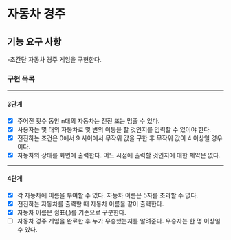 # 자동차 경주

## 기능 요구 사항

-초간단 자동차 경주 게임을 구현한다.

### 구현 목록

---
#### 3단계
-[X] 주어진 횟수 동안 n대의 자동차는 전진 또는 멈출 수 있다.
-[X] 사용자는 몇 대의 자동차로 몇 번의 이동을 할 것인지를 입력할 수 있어야 한다.
-[X] 전진하는 조건은 0에서 9 사이에서 무작위 값을 구한 후 무작위 값이 4 이상일 경우이다.
-[X] 자동차의 상태를 화면에 출력한다. 어느 시점에 출력할 것인지에 대한 제약은 없다.
---
#### 4단계
-[X] 각 자동차에 이름을 부여할 수 있다. 자동차 이름은 5자를 초과할 수 없다.
-[X] 전진하는 자동차를 출력할 때 자동차 이름을 같이 출력한다.
-[X] 자동차 이름은 쉼표(,)를 기준으로 구분한다.
-[ ] 자동차 경주 게임을 완료한 후 누가 우승했는지를 알려준다. 우승자는 한 명 이상일 수 있다.
